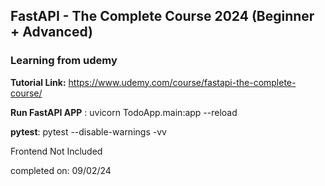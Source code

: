## FastAPI - The Complete Course 2024 (Beginner + Advanced)
### Learning from udemy
**Tutorial Link:**  https://www.udemy.com/course/fastapi-the-complete-course/



**Run FastAPI APP** : uvicorn TodoApp.main:app --reload

**pytest**: pytest --disable-warnings -vv

Frontend Not Included

completed on: 09/02/24